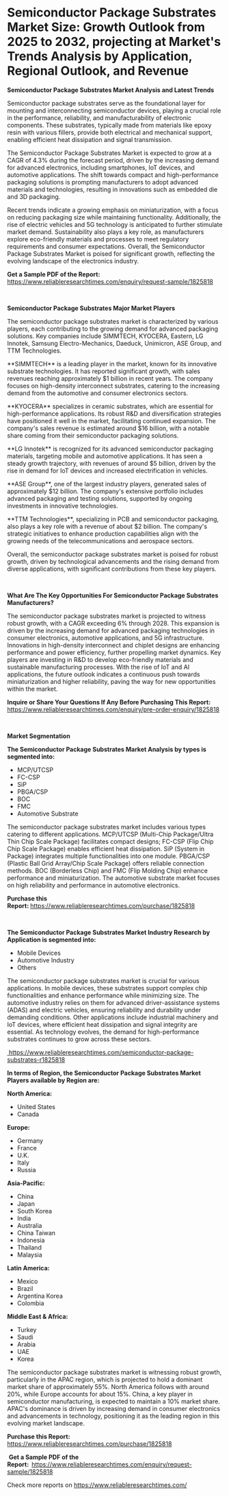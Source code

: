 <p><h1>Semiconductor Package Substrates Market Size: Growth Outlook from 2025 to 2032, projecting at Market's Trends Analysis by Application, Regional Outlook, and Revenue</h1></p><p><strong>Semiconductor Package Substrates Market Analysis and Latest Trends</strong></p>
<p><p>Semiconductor package substrates serve as the foundational layer for mounting and interconnecting semiconductor devices, playing a crucial role in the performance, reliability, and manufacturability of electronic components. These substrates, typically made from materials like epoxy resin with various fillers, provide both electrical and mechanical support, enabling efficient heat dissipation and signal transmission.</p><p>The Semiconductor Package Substrates Market is expected to grow at a CAGR of 4.3% during the forecast period, driven by the increasing demand for advanced electronics, including smartphones, IoT devices, and automotive applications. The shift towards compact and high-performance packaging solutions is prompting manufacturers to adopt advanced materials and technologies, resulting in innovations such as embedded die and 3D packaging. </p><p>Recent trends indicate a growing emphasis on miniaturization, with a focus on reducing packaging size while maintaining functionality. Additionally, the rise of electric vehicles and 5G technology is anticipated to further stimulate market demand. Sustainability also plays a key role, as manufacturers explore eco-friendly materials and processes to meet regulatory requirements and consumer expectations. Overall, the Semiconductor Package Substrates Market is poised for significant growth, reflecting the evolving landscape of the electronics industry.</p></p>
<p><strong>Get a Sample PDF of the Report:&nbsp;</strong> <a href="https://www.reliableresearchtimes.com/enquiry/request-sample/1825818?utm_campaign=3219&utm_medium=2&utm_source=Github&utm_content=ia&utm_term=06042025&utm_id=semiconductor-package-substrates">https://www.reliableresearchtimes.com/enquiry/request-sample/1825818</a></p>
<p>&nbsp;</p>
<p><strong>Semiconductor Package Substrates Major Market Players</strong></p>
<p><p>The semiconductor package substrates market is characterized by various players, each contributing to the growing demand for advanced packaging solutions. Key companies include SIMMTECH, KYOCERA, Eastern, LG Innotek, Samsung Electro-Mechanics, Daeduck, Unimicron, ASE Group, and TTM Technologies.</p><p>**SIMMTECH** is a leading player in the market, known for its innovative substrate technologies. It has reported significant growth, with sales revenues reaching approximately $1 billion in recent years. The company focuses on high-density interconnect substrates, catering to the increasing demand from the automotive and consumer electronics sectors.</p><p>**KYOCERA** specializes in ceramic substrates, which are essential for high-performance applications. Its robust R&D and diversification strategies have positioned it well in the market, facilitating continued expansion. The company's sales revenue is estimated around $16 billion, with a notable share coming from their semiconductor packaging solutions.</p><p>**LG Innotek** is recognized for its advanced semiconductor packaging materials, targeting mobile and automotive applications. It has seen a steady growth trajectory, with revenues of around $5 billion, driven by the rise in demand for IoT devices and increased electrification in vehicles.</p><p>**ASE Group**, one of the largest industry players, generated sales of approximately $12 billion. The company's extensive portfolio includes advanced packaging and testing solutions, supported by ongoing investments in innovative technologies.</p><p>**TTM Technologies**, specializing in PCB and semiconductor packaging, also plays a key role with a revenue of about $2 billion. The company's strategic initiatives to enhance production capabilities align with the growing needs of the telecommunications and aerospace sectors.</p><p>Overall, the semiconductor package substrates market is poised for robust growth, driven by technological advancements and the rising demand from diverse applications, with significant contributions from these key players.</p></p>
<p>&nbsp;</p>
<p><strong>What Are The Key Opportunities For Semiconductor Package Substrates Manufacturers?</strong></p>
<p><p>The semiconductor package substrates market is projected to witness robust growth, with a CAGR exceeding 6% through 2028. This expansion is driven by the increasing demand for advanced packaging technologies in consumer electronics, automotive applications, and 5G infrastructure. Innovations in high-density interconnect and chiplet designs are enhancing performance and power efficiency, further propelling market dynamics. Key players are investing in R&D to develop eco-friendly materials and sustainable manufacturing processes. With the rise of IoT and AI applications, the future outlook indicates a continuous push towards miniaturization and higher reliability, paving the way for new opportunities within the market.</p></p>
<p><strong>Inquire or Share Your Questions If Any Before Purchasing This Report:</strong> <a href="https://www.reliableresearchtimes.com/enquiry/pre-order-enquiry/1825818?utm_campaign=3219&utm_medium=2&utm_source=Github&utm_content=ia&utm_term=06042025&utm_id=semiconductor-package-substrates">https://www.reliableresearchtimes.com/enquiry/pre-order-enquiry/1825818</a></p>
<p>&nbsp;</p>
<p><strong>Market Segmentation</strong></p>
<p><strong>The Semiconductor Package Substrates Market Analysis by types is segmented into:</strong></p>
<p><ul><li>MCP/UTCSP</li><li>FC-CSP</li><li>SiP</li><li>PBGA/CSP</li><li>BOC</li><li>FMC</li><li>Automotive Substrate</li></ul></p>
<p><p>The semiconductor package substrates market includes various types catering to different applications. MCP/UTCSP (Multi-Chip Package/Ultra Thin Chip Scale Package) facilitates compact designs; FC-CSP (Flip Chip Chip Scale Package) enables efficient heat dissipation. SiP (System in Package) integrates multiple functionalities into one module. PBGA/CSP (Plastic Ball Grid Array/Chip Scale Package) offers reliable connection methods. BOC (Borderless Chip) and FMC (Flip Molding Chip) enhance performance and miniaturization. The automotive substrate market focuses on high reliability and performance in automotive electronics.</p></p>
<p><strong>Purchase this Report:&nbsp;</strong><a href="https://www.reliableresearchtimes.com/purchase/1825818?utm_campaign=3219&utm_medium=2&utm_source=Github&utm_content=ia&utm_term=06042025&utm_id=semiconductor-package-substrates">https://www.reliableresearchtimes.com/purchase/1825818</a></p>
<p>&nbsp;</p>
<p><strong>The Semiconductor Package Substrates Market Industry Research by Application is segmented into:</strong></p>
<p><ul><li>Mobile Devices</li><li>Automotive Industry</li><li>Others</li></ul></p>
<p><p>The semiconductor package substrates market is crucial for various applications. In mobile devices, these substrates support complex chip functionalities and enhance performance while minimizing size. The automotive industry relies on them for advanced driver-assistance systems (ADAS) and electric vehicles, ensuring reliability and durability under demanding conditions. Other applications include industrial machinery and IoT devices, where efficient heat dissipation and signal integrity are essential. As technology evolves, the demand for high-performance substrates continues to grow across these sectors.</p></p>
<p><a href="https://www.reliableresearchtimes.com/semiconductor-package-substrates-r1825818?utm_campaign=3219&utm_medium=2&utm_source=Github&utm_content=ia&utm_term=06042025&utm_id=semiconductor-package-substrates">&nbsp;https://www.reliableresearchtimes.com/semiconductor-package-substrates-r1825818</a></p>
<p><strong>In terms of Region, the Semiconductor Package Substrates Market Players available by Region are:</strong></p>
<p>
    <p> <strong> North America: </strong>
        <ul>
            <li>United States</li>
            <li>Canada</li>
        </ul>
        </p> 
    <p> <strong> Europe: </strong>
        <ul>
            <li>Germany</li>
            <li>France</li>
            <li>U.K.</li>
            <li>Italy</li>
            <li>Russia</li>
        </ul>
        </p> 
    <p> <strong> Asia-Pacific: </strong>
        <ul>
            <li>China</li>
            <li>Japan</li>
            <li>South Korea</li>
            <li>India</li>
            <li>Australia</li>
            <li>China Taiwan</li>
            <li>Indonesia</li>
            <li>Thailand</li>
            <li>Malaysia</li>
        </ul>
        </p> 
    <p> <strong> Latin America: </strong>
        <ul>
            <li>Mexico</li>
            <li>Brazil</li>
            <li>Argentina Korea</li>
            <li>Colombia</li>
        </ul>
        </p> 
    <p> <strong> Middle East & Africa: </strong>
        <ul>
            <li>Turkey</li>
            <li>Saudi</li>
            <li>Arabia</li>
            <li>UAE</li>
            <li>Korea</li>
        </ul>
    </p>
    </p>
<p><p>The semiconductor package substrates market is witnessing robust growth, particularly in the APAC region, which is projected to hold a dominant market share of approximately 55%. North America follows with around 20%, while Europe accounts for about 15%. China, a key player in semiconductor manufacturing, is expected to maintain a 10% market share. APAC's dominance is driven by increasing demand in consumer electronics and advancements in technology, positioning it as the leading region in this evolving market landscape.</p></p>
<p><strong>Purchase this Report: </strong><a href="https://www.reliableresearchtimes.com/purchase/1825818?utm_campaign=3219&utm_medium=2&utm_source=Github&utm_content=ia&utm_term=06042025&utm_id=semiconductor-package-substrates">https://www.reliableresearchtimes.com/purchase/1825818</a></p>
<p>&nbsp;<strong>Get a Sample PDF of the Report:&nbsp;&nbsp;</strong><a href="https://www.reliableresearchtimes.com/enquiry/request-sample/1825818?utm_campaign=3219&utm_medium=2&utm_source=Github&utm_content=ia&utm_term=06042025&utm_id=semiconductor-package-substrates">https://www.reliableresearchtimes.com/enquiry/request-sample/1825818</a></p>
<p><strong></strong></p>
<p>Check more reports on <a href="https://www.reliableresearchtimes.com/?utm_campaign=3219&utm_medium=2&utm_source=Github&utm_content=ia&utm_term=06042025&utm_id=semiconductor-package-substrates">https://www.reliableresearchtimes.com/</a></p>